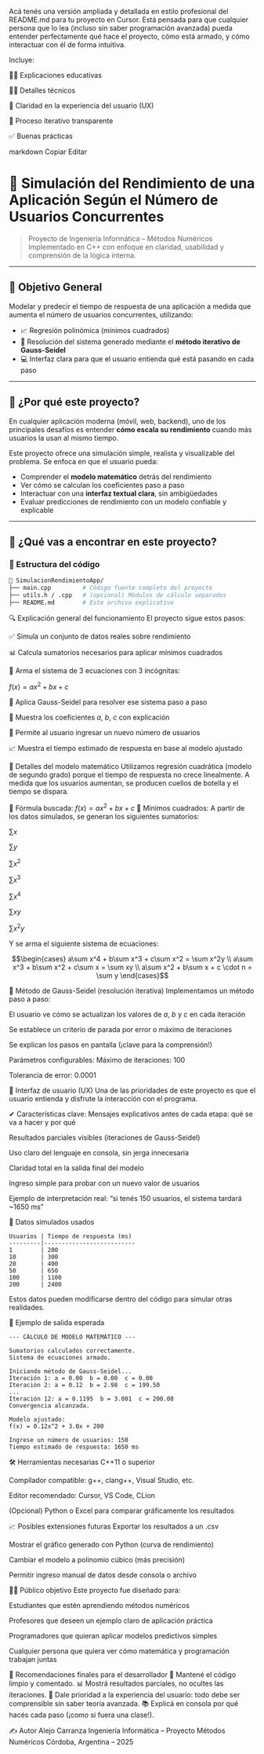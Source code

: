 Acá tenés una versión ampliada y detallada en estilo profesional del README.md para tu proyecto en Cursor. Está pensada para que cualquier persona que lo lea (incluso sin saber programación avanzada) pueda entender perfectamente qué hace el proyecto, cómo está armado, y cómo interactuar con él de forma intuitiva.

Incluye:

👨‍🏫 Explicaciones educativas

👨‍💻 Detalles técnicos

🎯 Claridad en la experiencia del usuario (UX)

🔁 Proceso iterativo transparente

✅ Buenas prácticas

markdown
Copiar
Editar
# 📱 Simulación del Rendimiento de una Aplicación Según el Número de Usuarios Concurrentes

> Proyecto de Ingeniería Informática – Métodos Numéricos  
> Implementado en C++ con enfoque en claridad, usabilidad y comprensión de la lógica interna.

---

## 🎯 Objetivo General

Modelar y predecir el tiempo de respuesta de una aplicación a medida que aumenta el número de usuarios concurrentes, utilizando:

- 📈 Regresión polinómica (mínimos cuadrados)
- 🔁 Resolución del sistema generado mediante el **método iterativo de Gauss-Seidel**
- 💻 Interfaz clara para que el usuario entienda qué está pasando en cada paso

---

## 🧠 ¿Por qué este proyecto?

En cualquier aplicación moderna (móvil, web, backend), uno de los principales desafíos es entender **cómo escala su rendimiento** cuando más usuarios la usan al mismo tiempo.

Este proyecto ofrece una simulación simple, realista y visualizable del problema. Se enfoca en que el usuario pueda:

- Comprender el **modelo matemático** detrás del rendimiento
- Ver cómo se calculan los coeficientes paso a paso
- Interactuar con una **interfaz textual clara**, sin ambigüedades
- Evaluar predicciones de rendimiento con un modelo confiable y explicable

---

## 🧾 ¿Qué vas a encontrar en este proyecto?

### 📂 Estructura del código

```bash
📁 SimulacionRendimientoApp/
├── main.cpp         # Código fuente completo del proyecto
├── utils.h / .cpp   # (opcional) Módulos de cálculo separados
├── README.md        # Este archivo explicativo
```
🔍 Explicación general del funcionamiento
El proyecto sigue estos pasos:

✅ Simula un conjunto de datos reales sobre rendimiento

📊 Calcula sumatorios necesarios para aplicar mínimos cuadrados

🧮 Arma el sistema de 3 ecuaciones con 3 incógnitas:

$f(x) = ax^2 + bx + c$

🔁 Aplica Gauss-Seidel para resolver ese sistema paso a paso

🧠 Muestra los coeficientes $a$, $b$, $c$ con explicación

🧾 Permite al usuario ingresar un nuevo número de usuarios

📈 Muestra el tiempo estimado de respuesta en base al modelo ajustado

📌 Detalles del modelo matemático
Utilizamos regresión cuadrática (modelo de segundo grado) porque el tiempo de respuesta no crece linealmente. A medida que los usuarios aumentan, se producen cuellos de botella y el tiempo se dispara.

🧮 Fórmula buscada:
$f(x) = ax^2 + bx + c$
🧠 Mínimos cuadrados:
A partir de los datos simulados, se generan los siguientes sumatorios:

$\sum x$

$\sum y$

$\sum x^2$

$\sum x^3$

$\sum x^4$

$\sum xy$

$\sum x^2y$

Y se arma el siguiente sistema de ecuaciones:

$$\begin{cases}
a\sum x^4 + b\sum x^3 + c\sum x^2 = \sum x^2y \\
a\sum x^3 + b\sum x^2 + c\sum x = \sum xy \\
a\sum x^2 + b\sum x + c \cdot n = \sum y
\end{cases}$$

🔁 Método de Gauss-Seidel (resolución iterativa)
Implementamos un método paso a paso:

El usuario ve cómo se actualizan los valores de $a$, $b$ y $c$ en cada iteración

Se establece un criterio de parada por error o máximo de iteraciones

Se explican los pasos en pantalla (¡clave para la comprensión!)

Parámetros configurables:
Máximo de iteraciones: 100

Tolerancia de error: 0.0001

💬 Interfaz de usuario (UX)
Una de las prioridades de este proyecto es que el usuario entienda y disfrute la interacción con el programa.

✔ Características clave:
Mensajes explicativos antes de cada etapa: qué se va a hacer y por qué

Resultados parciales visibles (iteraciones de Gauss-Seidel)

Uso claro del lenguaje en consola, sin jerga innecesaria

Claridad total en la salida final del modelo

Ingreso simple para probar con un nuevo valor de usuarios

Ejemplo de interpretación real: “si tenés 150 usuarios, el sistema tardará ~1650 ms”

🧪 Datos simulados usados
```
Usuarios | Tiempo de respuesta (ms)
---------|--------------------------
1        | 200
10       | 300
20       | 400
50       | 650
100      | 1100
200      | 2400
```
Estos datos pueden modificarse dentro del código para simular otras realidades.

🧾 Ejemplo de salida esperada
```
--- CÁLCULO DE MODELO MATEMÁTICO ---

Sumatorios calculados correctamente.
Sistema de ecuaciones armado.

Iniciando método de Gauss-Seidel...
Iteración 1: a = 0.00  b = 0.00  c = 0.00
Iteración 2: a = 0.12  b = 2.98  c = 199.50
...
Iteración 12: a = 0.1195  b = 3.001  c = 200.08
Convergencia alcanzada.

Modelo ajustado:
f(x) = 0.12x^2 + 3.0x + 200

Ingrese un número de usuarios: 150
Tiempo estimado de respuesta: 1650 ms
```
🛠️ Herramientas necesarias
C++11 o superior

Compilador compatible: g++, clang++, Visual Studio, etc.

Editor recomendado: Cursor, VS Code, CLion

(Opcional) Python o Excel para comparar gráficamente los resultados

📈 Posibles extensiones futuras
Exportar los resultados a un .csv

Mostrar el gráfico generado con Python (curva de rendimiento)

Cambiar el modelo a polinomio cúbico (más precisión)

Permitir ingreso manual de datos desde consola o archivo

👨‍🏫 Público objetivo
Este proyecto fue diseñado para:

Estudiantes que estén aprendiendo métodos numéricos

Profesores que deseen un ejemplo claro de aplicación práctica

Programadores que quieran aplicar modelos predictivos simples

Cualquier persona que quiera ver cómo matemática y programación trabajan juntas

📌 Recomendaciones finales para el desarrollador
🧠 Mantené el código limpio y comentado.
📊 Mostrá resultados parciales, no ocultes las iteraciones.
🎯 Dale prioridad a la experiencia del usuario: todo debe ser comprensible sin saber teoría avanzada.
📚 Explicá en consola por qué hacés cada paso (¡como si fuera una clase!).

✍️ Autor
Alejo Carranza
Ingeniería Informática – Proyecto Métodos Numéricos
Córdoba, Argentina – 2025